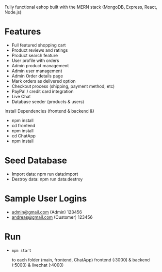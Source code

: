 Fully functional eshop built with the MERN stack (MongoDB, Express, React, Node.js)

# Features
* Full featured shopping cart
* Product reviews and ratings
* Product search feature
* User profile with orders
* Admin product management
* Admin user management
* Admin Order details page
* Mark orders as delivered option
* Checkout process (shipping, payment method, etc)
* PayPal / credit card integration
* Live Chat
* Database seeder (products & users)

Install Dependencies (frontend & backend &)
- npm install
- cd frontend
- npm install
- cd ChatApp
- npm install 

# Seed Database
- Import data: npm run data:import
- Destroy data: npm run data:destroy

# Sample User Logins
- admin@gmail.com (Admin)  123456
- andreas@gmail.com (Customer)  123456

# Run
*  ```sh
   npm start
   ``` 
   to each folder (main, frontend, ChatApp) frontend (:3000) & backend (:5000) & livechat (:4000)
